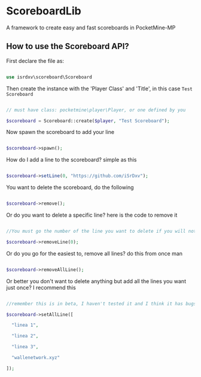 # ScoreboardLib
A framework to create easy and fast scoreboards in PocketMine-MP

## How to use the Scoreboard API?

First declare the file as:

```php

use isrdxv\scoreboard\Scoreboard

```

Then create the instance with the 'Player Class' and 'Title', in this case ``Test Scoreboard``

```php

// must have class: pocketmine\player\Player, or one defined by you

$scoreboard = Scoreboard::create($player, "Test Scoreboard");

```

Now spawn the scoreboard to add your line

```php

$scoreboard->spawn();

```

How do I add a line to the scoreboard? simple as this

```php

$scoreboard->setLine(0, "https://github.com/iSrDxv");

```

You want to delete the scoreboard, do the following

```php

$scoreboard->remove();

```

Or do you want to delete a specific line? here is the code to remove it

```php

//You must go the number of the line you want to delete if you will not delete an incorrect line

$scoreboard->removeLine(0);

```

Or do you go for the easiest to, remove all lines? do this from once man

```php

$scoreboard->removeAllLine();

```

Or better you don't want to delete anything but add all the lines you want just once? I recommend this

```php

//remember this is in beta, I haven't tested it and I think it has bugs anyway open a pull request

$scoreboard->setAllLine([

  "linea 1",

  "linea 2",

  "linea 3", 

  "wallenetwork.xyz"

]);

```
